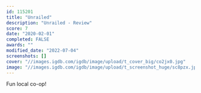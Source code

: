 ```yaml
---
id: 115201
title: "Unrailed"
description: "Unrailed - Review"
score: 7
date: "2020-02-01"
completed: FALSE
awards: ""
modified_date: "2022-07-04"
screenshots: []
cover: "//images.igdb.com/igdb/image/upload/t_cover_big/co2jx0.jpg"
image: "//images.igdb.com/igdb/image/upload/t_screenshot_huge/sc8pzx.jpg"
---
```

Fun local co-op!